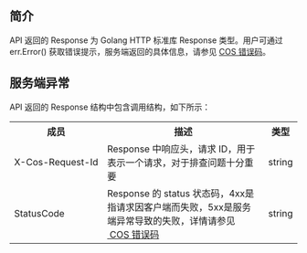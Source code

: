 ## 简介

API 返回的 Response 为 Golang HTTP 标准库 Response 类型。用户可通过 err.Error() 获取错误提示，服务端返回的具体信息，请参见 [COS 错误码](https://cloud.tencent.com/document/product/436/7730)。

## 服务端异常

API 返回的 Response 结构中包含调用结构，如下所示：

<table>
   <tr>
      <th nowrap="nowrap">成员</th>
      <th>描述</th>
      <th>类型</th>
   </tr>
   <tr>
      <td nowrap="nowrap">X-Cos-Request-Id</td>
      <td>Response 中响应头，请求 ID，用于表示一个请求，对于排查问题十分重要</td>
      <td>string</td>
   </tr>
   <tr>
      <td>StatusCode</td>
      <td>Response 的 status 状态码，4xx是指请求因客户端而失败，5xx是服务端异常导致的失败，详情请参见 <a href="https://cloud.tencent.com/document/product/436/7730"> COS 错误码</a></td>
      <td>string</td>
   </tr>
</table>

